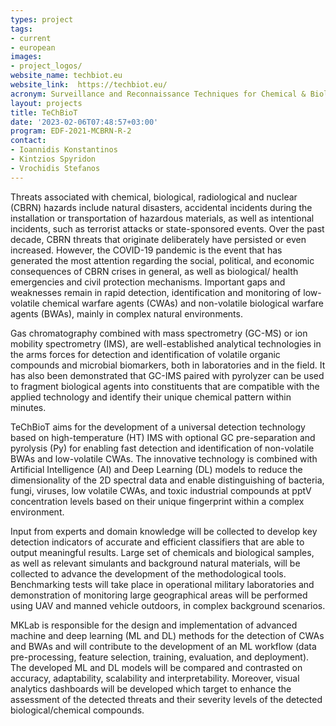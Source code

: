 ```yaml
---
types: project
tags:
- current
- european
images:
- project_logos/
website_name: techbiot.eu
website_link:  https://techbiot.eu/ 
acronym: Surveillance and Reconnaissance Techniques for Chemical & Biological Threats
layout: projects
title: TeChBioT
date: '2023-02-06T07:48:57+03:00'
program: EDF-2021-MCBRN-R-2
contact:
- Ioannidis Konstantinos
- Kintzios Spyridon
- Vrochidis Stefanos
---
```

<p>
Threats associated with chemical, biological, radiological and nuclear (CBRN) hazards include natural disasters, accidental incidents during the installation or transportation of hazardous materials, as well as intentional incidents, such as terrorist attacks or state-sponsored events. Over the past decade, CBRN threats that originate deliberately have persisted or even increased. However, the COVID-19 pandemic is the event that has generated the most attention regarding the social, political, and economic consequences of CBRN crises in general, as well as biological/ health emergencies and civil protection mechanisms. Important gaps and weaknesses remain in rapid detection, identification and monitoring of low-volatile chemical warfare agents (CWAs) and non-volatile biological warfare agents (BWAs), mainly in complex natural environments.
</p>
<p>
Gas chromatography combined with mass spectrometry (GC-MS) or ion mobility spectrometry (IMS), are well-established analytical technologies in the arms forces for detection and identification of volatile organic compounds and microbial biomarkers, both in laboratories and in the field. It has also been demonstrated that GC-IMS paired with pyrolyzer can be used to fragment biological agents into constituents that are compatible with the applied technology and identify their unique chemical pattern within minutes. 
</p>
<p>
TeChBioT aims for the development of a universal detection technology based on high-temperature (HT) IMS with optional GC pre-separation and pyrolysis (Py) for enabling fast detection and identification of non-volatile BWAs and low-volatile CWAs. The innovative technology is combined with Artificial Intelligence (AI) and Deep Learning (DL) models to reduce the dimensionality of the 2D spectral data and enable distinguishing of bacteria, fungi, viruses, low volatile CWAs, and toxic industrial compounds at pptV concentration levels based on their unique fingerprint within a complex environment.
</p>
<p>
Input from experts and domain knowledge will be collected to develop key detection indicators of accurate and efficient classifiers that are able to output meaningful results. Large set of chemicals and biological samples, as well as relevant simulants and background natural materials, will be collected to advance the development of the methodological tools. Benchmarking tests will take place in operational military laboratories and demonstration of monitoring large geographical areas will be performed using UAV and manned vehicle outdoors, in complex background scenarios.
</p>
<p>
MKLab is responsible for the design and implementation of advanced machine and deep learning (ML and DL) methods for the detection of CWAs and BWAs and will contribute to the development of an ML workflow (data pre-processing, feature selection, training, evaluation, and deployment). The developed ML and DL models will be compared and contrasted on accuracy, adaptability, scalability and interpretability. Moreover, visual analytics dashboards will be developed which target to enhance the assessment of the detected threats and their severity levels of the detected biological/chemical compounds.
</p>